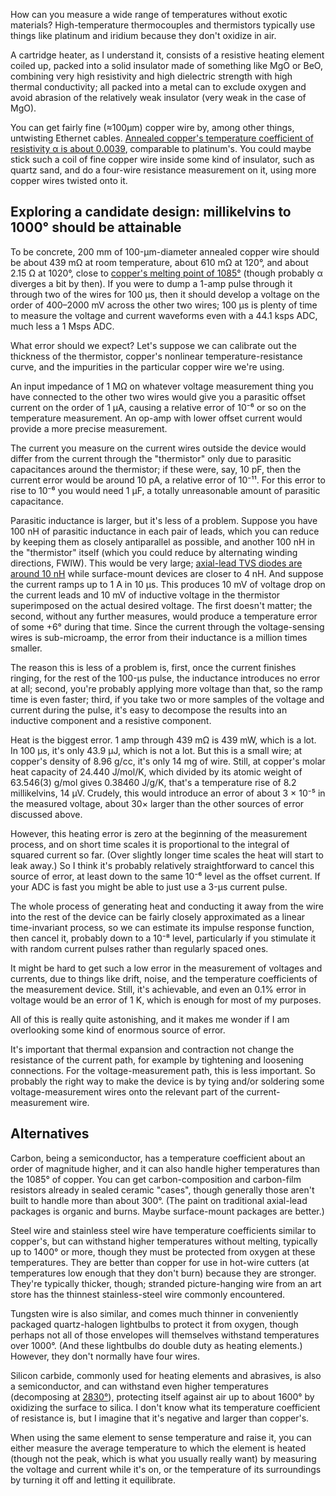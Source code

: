 How can you measure a wide range of temperatures without exotic
materials?  High-temperature thermocouples and thermistors typically
use things like platinum and iridium because they don't oxidize in
air.

A cartridge heater, as I understand it, consists of a resistive
heating element coiled up, packed into a solid insulator made of
something like MgO or BeO, combining very high resistivity and high
dielectric strength with high thermal conductivity; all packed into a
metal can to exclude oxygen and avoid abrasion of the relatively weak
insulator (very weak in the case of MgO).

You can get fairly fine (≈100μm) copper wire by, among other things,
untwisting Ethernet cables.  [Annealed copper's temperature
coefficient of resistivity α is about 0.0039][0], comparable to
platinum's.  You could maybe stick such a coil of fine copper wire
inside some kind of insulator, such as quartz sand, and do a four-wire
resistance measurement on it, using more copper wires twisted onto it.

[0]: https://en.wikipedia.org/wiki/Electrical_resistivity_and_conductivity#Resistivity_and_conductivity_of_various_materials

Exploring a candidate design: millikelvins to 1000° should be attainable
------------------------------------------------------------------------

To be concrete, 200 mm of 100-μm-diameter annealed copper wire should
be about 439 mΩ at room temperature, about 610 mΩ at 120°, and about
2.15 Ω at 1020°, close to [copper's melting point of 1085°][1] (though
probably α diverges a bit by then).  If you were to dump a 1-amp pulse
through it through two of the wires for 100 μs, then it should develop
a voltage on the order of 400–2000 mV across the other two wires;
100 μs is plenty of time to measure the voltage and current waveforms
even with a 44.1 ksps ADC, much less a 1 Msps ADC.

[1]: https://en.wikipedia.org/wiki/Copper

What error should we expect?  Let's suppose we can calibrate out the
thickness of the thermistor, copper's nonlinear temperature-resistance
curve, and the impurities in the particular copper wire we're using.

An input impedance of 1 MΩ on whatever voltage measurement thing you
have connected to the other two wires would give you a parasitic
offset current on the order of 1 μA, causing a relative error of 10⁻⁶
or so on the temperature measurement.  An op-amp with lower offset
current would provide a more precise measurement.

The current you measure on the current wires outside the device would
differ from the current through the "thermistor" only due to parasitic
capacitances around the thermistor; if these were, say, 10 pF, then
the current error would be around 10 pA, a relative error of 10⁻¹¹.
For this error to rise to 10⁻⁶ you would need 1 μF, a totally
unreasonable amount of parasitic capacitance.

Parasitic inductance is larger, but it's less of a problem.  Suppose
you have 100 nH of parasitic inductance in each pair of leads, which
you can reduce by keeping them as closely antiparallel as possible,
and another 100 nH in the "thermistor" itself (which you could reduce
by alternating winding directions, FWIW).  This would be very large;
[axial-lead TVS diodes are around 10 nH][2] while surface-mount
devices are closer to 4 nH.  And suppose the current ramps up to 1 A
in 10 μs.  This produces 10 mV of voltage drop on the current leads
and 10 mV of inductive voltage in the thermistor superimposed on the
actual desired voltage.  The first doesn't matter; the second, without
any further measures, would produce a temperature error of some +6°
during that time.  Since the current through the voltage-sensing wires
is sub-microamp, the error from their inductance is a million times
smaller.

The reason this is less of a problem is, first, once the current
finishes ringing, for the rest of the 100-μs pulse, the inductance
introduces no error at all; second, you're probably applying more
voltage than that, so the ramp time is even faster; third, if you take
two or more samples of the voltage and current during the pulse, it's
easy to decompose the results into an inductive component and a
resistive component.

[2]: https://www.microsemi.com/document-portal/doc_download/14608-micronote-111-parasitic-lead-inductance-in-tvs

Heat is the biggest error.  1 amp through 439 mΩ is 439 mW, which is a
lot.  In 100 μs, it's only 43.9 μJ, which is not a lot.  But this is a
small wire; at copper's density of 8.96 g/cc, it's only 14 mg of wire.
Still, at copper's molar heat capacity of 24.440 J/mol/K, which
divided by its atomic weight of 63.546(3) g/mol gives 0.38460 J/g/K,
that's a temperature rise of 8.2 millikelvins, 14 μV.  Crudely, this
would introduce an error of about 3 × 10⁻⁵ in the measured voltage,
about 30× larger than the other sources of error discussed above.

However, this heating error is zero at the beginning of the
measurement process, and on short time scales it is proportional to
the integral of squared current so far.  (Over slightly longer time
scales the heat will start to leak away.)  So I think it's probably
relatively straightforward to cancel this source of error, at least
down to the same 10⁻⁶ level as the offset current.  If your ADC is
fast you might be able to just use a 3-μs current pulse.

The whole process of generating heat and conducting it away from the
wire into the rest of the device can be fairly closely approximated as
a linear time-invariant process, so we can estimate its impulse
response function, then cancel it, probably down to a 10⁻⁸ level,
particularly if you stimulate it with random current pulses rather
than regularly spaced ones.

It might be hard to get such a low error in the measurement of
voltages and currents, due to things like drift, noise, and the
temperature coefficients of the measurement device.  Still, it's
achievable, and even an 0.1% error in voltage would be an error of
1 K, which is enough for most of my purposes.

All of this is really quite astonishing, and it makes me wonder if I
am overlooking some kind of enormous source of error.

It's important that thermal expansion and contraction not change the
resistance of the current path, for example by tightening and
loosening connections.  For the voltage-measurement path, this is less
important.  So probably the right way to make the device is by tying
and/or soldering some voltage-measurement wires onto the relevant part
of the current-measurement wire.

Alternatives
------------

Carbon, being a semiconductor, has a temperature coefficient about an
order of magnitude higher, and it can also handle higher temperatures
than the 1085° of copper.  You can get carbon-composition and
carbon-film resistors already in sealed ceramic "cases", though
generally those aren't built to handle more than about 300°.  (The
paint on traditional axial-lead packages is organic and burns.  Maybe
surface-mount packages are better.)

Steel wire and stainless steel wire have temperature coefficients
similar to copper's, but can withstand higher temperatures without
melting, typically up to 1400° or more, though they must be protected
from oxygen at these temperatures.  They are better than copper for
use in hot-wire cutters (at temperatures low enough that they don't
burn) because they are stronger.  They're typically thicker, though;
stranded picture-hanging wire from an art store has the thinnest
stainless-steel wire commonly encountered.

Tungsten wire is also similar, and comes much thinner in conveniently
packaged quartz-halogen lightbulbs to protect it from oxygen, though
perhaps not all of those envelopes will themselves withstand
temperatures over 1000°.  (And these lightbulbs do double duty as
heating elements.)  However, they don't normally have four wires.

Silicon carbide, commonly used for heating elements and abrasives, is
also a semiconductor, and can withstand even higher temperatures
(decomposing at [2830°][3]), protecting itself against air up to about
1600° by oxidizing the surface to silica.  I don't know what its
temperature coefficient of resistance is, but I imagine that it's
negative and larger than copper's.

[3]: http://aries.ucsd.edu/LIB/PROPS/PANOS/sic.html

When using the same element to sense temperature and raise it, you can
either measure the average temperature to which the element is heated
(though not the peak, which is what you usually really want) by
measuring the voltage and current while it's on, or the temperature of
its surroundings by turning it off and letting it equilibrate.
